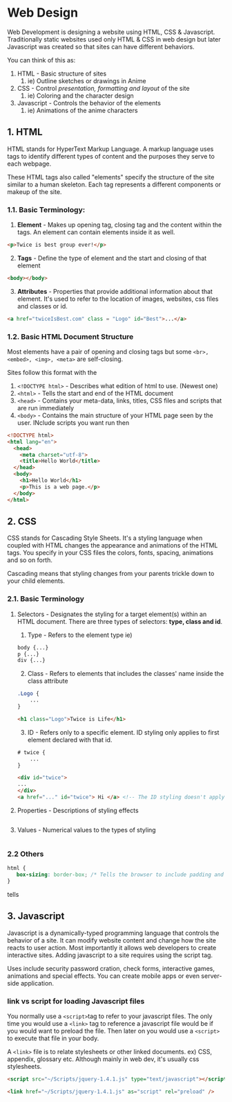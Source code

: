 # Web Design

Web Development is designing a website using HTML, CSS & Javascript. Traditionally static websites used only HTML & CSS in web design but later Javascript was created so that sites can have different behaviors.

You can think of this as:

1. HTML - Basic structure of sites
   1. ie) Outline sketches or drawings in Anime
2. CSS - Control *presentation, formatting and layout* of the site
   1. ie) Coloring and the character design
3. Javascript - Controls the behavior of the elements
   1. ie) Animations of the anime characters


## 1. HTML

HTML stands for HyperText Markup Language. A markup language uses tags to identify different types of content and the purposes they serve to each webpage.

These HTML tags also called "elements" specify the structure of the site similar to a human skeleton. Each tag represents a different components or makeup of the site.

### 1.1. Basic Terminology:

1. **Element** - Makes up opening tag, closing tag and the content within the tags. An element can contain elements inside it as well.

```html
<p>Twice is best group ever!</p>
```

2. **Tags** - Define the type of element and the start and closing of that element

```html
<body></body>
```

3. **Attributes** - Properties that provide additional information about that element. It's used to refer to the location of images, websites, css files and classes or id.
```html
<a href="twiceIsBest.com" class = "Logo" id="Best">...</a>
```

### 1.2. Basic HTML Document Structure

Most elements have a pair of opening and closing tags but some ```<br>, <embed>, <img>, <meta>``` are self-closing.

Sites follow this format with the 
1. ```<!DOCTYPE html>``` - Describes what edition of html to use. (Newest one)
2. ```<html>``` - Tells the start and end of the HTML document
3. ```<head>``` - Contains your meta-data, links, titles, CSS files and scripts that are run immediately
4. ```<body>``` - Contains the main structure of your HTML page seen by the user. INclude scripts you want run then

```html
<!DOCTYPE html>
<html lang="en">
  <head>
    <meta charset="utf-8">
    <title>Hello World</title>
  </head>
  <body>
    <h1>Hello World</h1>
    <p>This is a web page.</p>
  </body>
</html>
```

## 2. CSS

CSS stands for Cascading Style Sheets. It's a styling language when coupled with HTML changes the appearance and animations of the HTML tags. You specify in your CSS files the colors, fonts, spacing, animations and so on forth. 

Cascading means that styling changes from your parents trickle down to your child elements.

### 2.1. Basic Terminology

1. Selectors - Designates the styling for a target element(s) within an HTML document. There are three types of selectors: **type, class and id**.

    1. Type - Refers to the element type ie) 
    ```css
    body {...}
    p {...}
    div {...}
    ```

    2. Class - Refers to elements that includes the classes' name inside the class attribute
   ```css
   .Logo {
       ...
   }
   ```
   
   ```html
   <h1 class="Logo">Twice is Life</h1>
   ```

   3. ID - Refers only to a specific element. ID styling only applies to first element declared with that id.
   ```css
   # twice {
       ...
   }
   ```
   ```html
   <div id="twice">
   ...
   </div>
   <a href="..." id="twice"> Hi </a> <!-- The ID styling doesn't apply -->
   ```

2. Properties - Descriptions of styling effects

```css
```

3. Values - Numerical values to the types of styling

```css
```

### 2.2 Others

```css
html {
   box-sizing: border-box; /* Tells the browser to include padding and margins in the element's width */
}
```

tells 


## 3. Javascript

Javascript is a dynamically-typed programming language that controls the behavior of a site. It can modify website content and change how the site reacts to user action. Most importantly it allows web developers to create interactive sites. Adding javascript to a site requires using the script tag.

Uses include security password cration, check forms, interactive games, animations and special effects. You can create mobile apps or even server-side application.


### link vs script for loading Javascript files

You normally use a ```<script>```tag to refer to your javascript files. The only time you would use a ```<link>``` tag to reference a javascript file would be if you would want to preload the file. Then later on you would use a ```<script>``` to execute that file in your body.

A ```<link>``` file is to relate stylesheets or other linked documents. ex) CSS, appendix, glossary etc. Although mainly in web dev, it's usually css stylesheets.

```html
<script src="~/Scripts/jquery-1.4.1.js" type="text/javascript"></script>

<link href="~/Scripts/jquery-1.4.1.js" as="script" rel="preload" />
```


